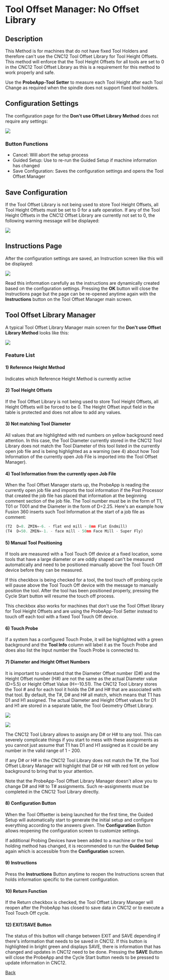 # Tool Offset Manager: No Offset Library

## Description
This Method is for machines that do not have fixed Tool Holders and therefore can't use the CNC12 Tool Offset Library for Tool Height Offsets.
This method will enforce that the Tool Height Offsets for all tools are set to 0 in the CNC12 Tool Offset Library as this is a requirement for this method to work properly and safe.

Use the **ProbeApp-Tool Setter** to measure each Tool Height after each Tool Change as required when the spindle does not support fixed tool holders. 

## Configuration Settings

The configuration page for the **Don't use Offset Library Method** does not require any settings:

![](/images/pa126.png)

### Button Functions

* Cancel: Will abort the setup process 
* Guided Setup: Use to re-run the Guided Setup if machine information has changed
* Save Configuration: Saves the configuration settings and opens the Tool Offset Manager

## Save Configuration
If the Tool Offset Library is not being used to store Tool Height Offsets, all Tool Height Offsets must be set to 0 for a safe operation.
If any of the Tool Height Offsets in the CNC12 Offset Library are currently not set to 0, the following warning message will be displayed:

![](/images/pa127.png)

## Instructions Page
After the configuration settings are saved, an Instruction screen like this will be displayed:

![](/images/pa128.png)

Read this information carefully as the instructions are dynamically created based on the configuration settings.
Pressing the **OK** button will close the Instructions page but the page can be re-opened anytime again with the **Instructions** button on the Tool Offset Manager main screen.

## Tool Offset Library Manager
A typical Tool Offset Library Manager main screen for the **Don't use Offset Library Method** looks like this:

![](/images/pa129.png)

### Feature List
#### 1) Reference Height Method
Indicates which Reference Height Method is currently active

#### 2) Tool Height Offsets
If the Tool Offset Library is not being used to store Tool Height Offsets, all Height Offsets will be forced to be 0.
The Height Offset input field in the table is protected and does not allow to add any values.

#### 3) Not matching Tool Diameter
All values that are highlighted with red numbers on yellow background need attention. 
In this case, the Tool Diameter currently stored in the CNC12 Tool Library does not match the Tool Diameter of this tool listed in the currently open job file and is being highlighted as a warning (see 4) about how Tool Information of the currently open Job File is imported into the Tool Offset Manager).

#### 4) Tool Information from the currently open Job File
When the Tool Offset Manager starts up, the ProbeApp is reading the currently open job file and imports the tool information if the Post Processor that created the job file has placed that information at the beginning comment section of the job file. The Tool number must be in the form of T1, T01 or T001 and the Diameter in the form of D=2.25.
Here's an example how Fusion 360 inserts such Tool Information at the start of a job file as comment:

```javascript
(T2  D=8. ZMIN=-6. - flat end mill - 8mm Flat Endmill)
(T4  D=50. ZMIN=-1. - face mill - 50mm Face Mill - Super Fly)
```

#### 5) Manual Tool Positioning
If tools are measured with a Tool Touch Off device at a fixed location, some tools that have a large diameter or are oddly shaped can't be measured automatically and need to be positioned manually above the Tool Touch Off device before they can be measured.

If this checkbox is being checked for a tool, the tool touch off probing cycle will pause above the Tool Touch Off device with the message to manually position the tool.
After the tool has been positioned properly, pressing the Cycle Start button will resume the touch off process.

This checkbox also works for machines that don't use the Tool Offset library for Tool Height Offsets and are using the ProbeApp-Tool Setter instead to touch off each tool with a fixed Tool Touch Off device.

#### 6) Touch Probe
If a system has a configured Touch Probe, it will be highlighted with a green background and the **Tool Info** column will label it as the Touch Probe and does also list the Input number the Touch Probe is connected to.

#### 7) Diameter and Height Offset Numbers
It is important to understand that the Diameter Offset number (D#) and the Height Offset number (H#) are not the same as the actual Diameter value (D=5.5) or Height Offset Value (H=-10.51). The CNC12 Tool Library stores the Tool # and for each tool it holds the D# and H# that are associated with that tool. By default, the T#, D# and H# all match, which means that T1 has D1 and H1 assigned. The actual Diameter and Height Offset values for D1 and H1 are stored in a separate table, the Tool Geometry Offset Library.

![](/images/pa120.png)

![](/images/pa121.png)

The CNC12 Tool Library allows to assign any D# or H# to any tool. This can severely complicate things if you start to mess with these assignments as you cannot just assume that T1 has D1 and H1 assigned as it could be any number in the valid range of 1 - 200.

If any D# or H# in the CNC12 Tool Library does not match the T#, the Tool Offset Library Manager will highlight that D# or H# with red font on yellow background to bring that to your attention.

Note that the ProbeApp-Tool Offset Library Manager doesn't allow you to change D# and H# to T# assignments. Such re-assignments must be completed in the CNC12 Tool Library directly.

#### 8) Configuration Button
When the Tool Offsetter is being launched for the first time, the Guided Setup will automatically start to generate the initial setup and configure everything according to the answers given. The **Configuration** Button allows reopening the configuration screen to customize settings.

If additional Probing Devices have been added to a machine or the tool holding method has changed, it is recommended to run the **Guided Setup** again which is accessible from the **Configuration** screen.

#### 9) Instructions
Press the **Instructions** Button anytime to reopen the Instructions screen that holds information specific to the current configuration.

#### 10) Return Function
If the Return checkbox is checked, the Tool Offset Library Manager will reopen after the ProbeApp has closed to save data in CNC12 or to execute a Tool Touch Off cycle.

#### 12) EXIT/SAVE Button
The status of this button will change between EXIT and SAVE depending if there's information that needs to be saved in CNC12.
If this button is highlighted in bright green and displays SAVE, there is information that has changed and updates in CNC12 need to be done.
Pressing the **SAVE** Button will close the ProbeApp and the Cycle Start button needs to be pressed to update information in CNC12.




[Back](index.md)

